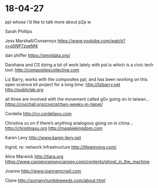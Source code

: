 # 18-04-27

ppl whose i'd like to talk more about p2p w

Sarah Phillips

Jess Marshall/Consensys https://www.youtube.com/watch?v=q5NP7zxeNf4

dan phiffer https://smoldata.org/

Darshana and CS doing a lot of work lately with pol.is which is a civic tech tool: http://compositescollective.com

Liz Barry, works with the composites ppl, and has been working on this open science kit project for a long time: http://lizbarry.net http://publiclab.org

all three are involved with the movement called g0v going on in taiwan…
https://civichall.org/civicist/two-weeks-in-taipei/

Cordelia http://cv.cordeliayu.com

Christina xu on if there’s anything analogous going on in china… http://christinaxu.org http://magpiekingdom.com

Karen Levy http://www.karen-levy.net

Ingrid, re: network infrastructure http://lifewinning.com/

Alice Marwick http://tiara.org https://www.canopycanopycanopy.com/contents/ghost_in_the_machine

Joanne http://www.joannemcneil.com

Claire http://somanytumbleweeds.com/about.html
